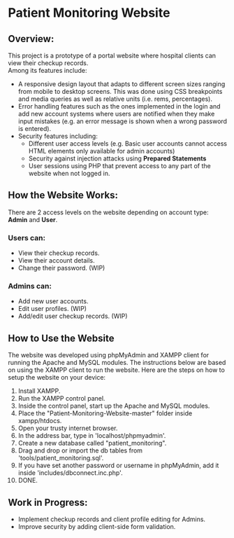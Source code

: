 # Patient Monitoring Website
## Overview:
This project is a prototype of a portal website where hospital clients can view their checkup records. 
<br>Among its features include:<br>
* A responsive design layout that adapts to different screen sizes ranging from mobile to desktop screens. This was done using CSS breakpoints and media queries as well as relative units (i.e. rems, percentages).
* Error handling features such as the ones implemented in the login and add new account systems where users are notified when they make input mistakes (e.g. an error message is shown when a wrong password is entered).
* Security features including: 
  * Different user access levels (e.g. Basic user accounts cannot access HTML elements only available for admin accounts)
  * Security against injection attacks using __Prepared Statements__
  * User sessions using PHP that prevent access to any part of the website when not logged in.
## How the Website Works:
There are 2 access levels on the website depending on account type: __Admin__ and __User__.
### Users can:
  - View their checkup records.
  - View their account details.
  - Change their password. (WIP)<br>
### Admins can:
  - Add new user accounts.
  - Edit user profiles. (WIP)
  - Add/edit user checkup records. (WIP) 
  ## How to Use the Website
  The website was developed using phpMyAdmin and XAMPP client for running the Apache and MySQL modules. The instructions below are based on using the XAMPP client to run the website.
  Here are the steps on how to setup the website on your device:
  1. Install XAMPP.
  2. Run the XAMPP control panel. 
  3. Inside the control panel, start up the Apache and MySQL modules.
  4. Place the "Patient-Monitoring-Website-master" folder inside xampp/htdocs.
  5. Open your trusty internet browser.
  6. In the address bar, type in 'localhost/phpmyadmin'.
  7. Create a new database called "patient_monitoring".
  8. Drag and drop or import the db tables from 'tools/patient_monitoring.sql'.
  9. If you have set another password or username in phpMyAdmin, add it inside 'includes/dbconnect.inc.php'. 
  10. DONE.
## Work in Progress:
- Implement checkup records and client profile editing for Admins.
- Improve security by adding client-side form validation.
